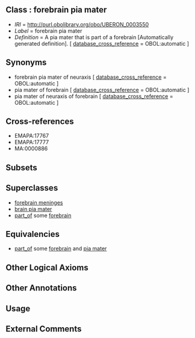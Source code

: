 
## Class : forebrain pia mater

 * *IRI* = http://purl.obolibrary.org/obo/UBERON_0003550
 * *Label* = forebrain pia mater
 * *Definition* = A pia mater that is part of a forebrain [Automatically generated definition]. [ [database_cross_reference](../../ef/oboInOwl#hasDbXref.md) = OBOL:automatic ]

## Synonyms

 * forebrain pia mater of neuraxis [ [database_cross_reference](../../ef/oboInOwl#hasDbXref.md) = OBOL:automatic ]
 * pia mater of forebrain [ [database_cross_reference](../../ef/oboInOwl#hasDbXref.md) = OBOL:automatic ]
 * pia mater of neuraxis of forebrain [ [database_cross_reference](../../ef/oboInOwl#hasDbXref.md) = OBOL:automatic ]

## Cross-references

 * EMAPA:17767
 * EMAPA:17777
 * MA:0000886

## Subsets


## Superclasses

 * [forebrain meninges](../../UBERON/48/UBERON_0003548.md)
 * [brain pia mater](../../UBERON/49/UBERON_0003549.md)
 * [part_of](../../BFO/50/BFO_0000050.md) some [forebrain](../../UBERON/90/UBERON_0001890.md)

## Equivalencies

 * [part_of](../../BFO/50/BFO_0000050.md) some [forebrain](../../UBERON/90/UBERON_0001890.md) and [pia mater](../../UBERON/61/UBERON_0002361.md)

## Other Logical Axioms


## Other Annotations


## Usage


## External Comments

